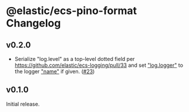 # @elastic/ecs-pino-format Changelog

## v0.2.0

- Serialize "log.level" as a top-level dotted field per
  https://github.com/elastic/ecs-logging/pull/33 and
  set ["log.logger"](https://www.elastic.co/guide/en/ecs/current/ecs-log.html#field-log-logger)
  to the logger ["name"](https://getpino.io/#/docs/api?id=name-string) if given.
  ([#23](https://github.com/elastic/ecs-logging-js/pull/23))

## v0.1.0

Initial release.
